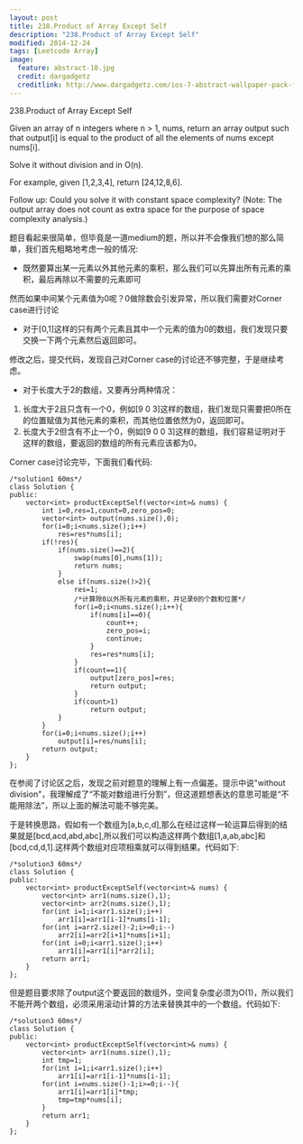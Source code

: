 ```yaml
---
layout: post
title: 238.Product of Array Except Self
description: "238.Product of Array Except Self"
modified: 2014-12-24
tags: [Leetcode Array]
image:
  feature: abstract-10.jpg
  credit: dargadgetz
  creditlink: http://www.dargadgetz.com/ios-7-abstract-wallpaper-pack-for-iphone-5-and-ipod-touch-retina/
---
```



238.Product of Array Except Self

Given an array of n integers where n > 1, nums, return an array output such that output[i] is equal to the product of all the elements of nums except nums[i].

Solve it without division and in O(n).

For example, given [1,2,3,4], return [24,12,8,6].

Follow up:
Could you solve it with constant space complexity? (Note: The output array does not count as extra space for the purpose of space complexity analysis.)

题目看起来很简单，但毕竟是一道medium的题，所以并不会像我们想的那么简单，我们首先粗略地考虑一般的情况:

- 既然要算出某一元素以外其他元素的乘积，那么我们可以先算出所有元素的乘积，最后再除以不需要的元素即可

然而如果中间某个元素值为0呢？0做除数会引发异常，所以我们需要对Corner case进行讨论

- 对于[0,1]这样的只有两个元素且其中一个元素的值为0的数组，我们发现只要交换一下两个元素然后返回即可。

修改之后，提交代码，发现自己对Corner case的讨论还不够完整，于是继续考虑。

- 对于长度大于2的数组，又要再分两种情况：
1. 长度大于2且只含有一个0，例如[9 0 3]这样的数组，我们发现只需要把0所在的位置赋值为其他元素的乘积，而其他位置依然为0，返回即可。
2. 长度大于2但含有不止一个0，例如[9 0 0 3]这样的数组，我们容易证明对于这样的数组，要返回的数组的所有元素应该都为0。

Corner case讨论完毕，下面我们看代码:


```
/*solution1 60ms*/
class Solution {
public:
    vector<int> productExceptSelf(vector<int>& nums) {
        int i=0,res=1,count=0,zero_pos=0;
        vector<int> output(nums.size(),0);
        for(i=0;i<nums.size();i++)
            res=res*nums[i];
        if(!res){
            if(nums.size()==2){
                swap(nums[0],nums[1]);
                return nums;
            }
            else if(nums.size()>2){
                res=1;
                /*计算除0以外所有元素的乘积，并记录0的个数和位置*/
				for(i=0;i<nums.size();i++){
                    if(nums[i]==0){
                        count++;
                        zero_pos=i;
                        continue;
                    }
                    res=res*nums[i];
                }
                if(count==1){
                    output[zero_pos]=res;
                    return output;
                }
                if(count>1)
                    return output;
            }
        }
        for(i=0;i<nums.size();i++)
            output[i]=res/nums[i];
        return output;
    }
};
```

在参阅了讨论区之后，发现之前对题意的理解上有一点偏差。提示中说"without division"，我理解成了“不能对数组进行分割”，但这道题想表达的意思可能是“不能用除法”，所以上面的解法可能不够完美。

于是转换思路，假如有一个数组为[a,b,c,d],那么在经过这样一轮运算后得到的结果就是[bcd,acd,abd,abc],所以我们可以构造这样两个数组[1,a,ab,abc]和[bcd,cd,d,1].这样两个数组对应项相乘就可以得到结果。代码如下:


```
/*solution3 60ms*/
class Solution {
public:
    vector<int> productExceptSelf(vector<int>& nums) {
        vector<int> arr1(nums.size(),1);
        vector<int> arr2(nums.size(),1);
        for(int i=1;i<arr1.size();i++)
            arr1[i]=arr1[i-1]*nums[i-1];
        for(int i=arr2.size()-2;i>=0;i--)
            arr2[i]=arr2[i+1]*nums[i+1];
        for(int i=0;i<arr1.size();i++)
            arr1[i]=arr1[i]*arr2[i];
        return arr1;
    }
};
```

但是题目要求除了output这个要返回的数组外，空间复杂度必须为O(1)，所以我们不能开两个数组，必须采用滚动计算的方法来替换其中的一个数组。代码如下:

```
/*solution3 60ms*/
class Solution {
public:
    vector<int> productExceptSelf(vector<int>& nums) {
        vector<int> arr1(nums.size(),1);
        int tmp=1;
        for(int i=1;i<arr1.size();i++)
            arr1[i]=arr1[i-1]*nums[i-1];
        for(int i=nums.size()-1;i>=0;i--){
            arr1[i]=arr1[i]*tmp;
            tmp=tmp*nums[i];
        }
        return arr1;
    }
};
```